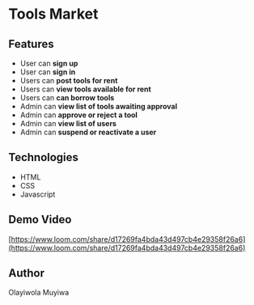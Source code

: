 # Tools Market

## Features

- User can **sign up**
- User can **sign in**
- Users can **post tools for rent**
- Users can **view tools available for rent**
- Users can **can borrow tools**
- Admin can **view list of tools awaiting approval**
- Admin can **approve or reject a tool**
- Admin can **view list of users**
- Admin can **suspend or reactivate a user**

## Technologies

- HTML
- CSS
- Javascript

## Demo Video

[https://www.loom.com/share/d17269fa4bda43d497cb4e29358f26a6](https://www.loom.com/share/d17269fa4bda43d497cb4e29358f26a6)

## Author

Olayiwola Muyiwa
